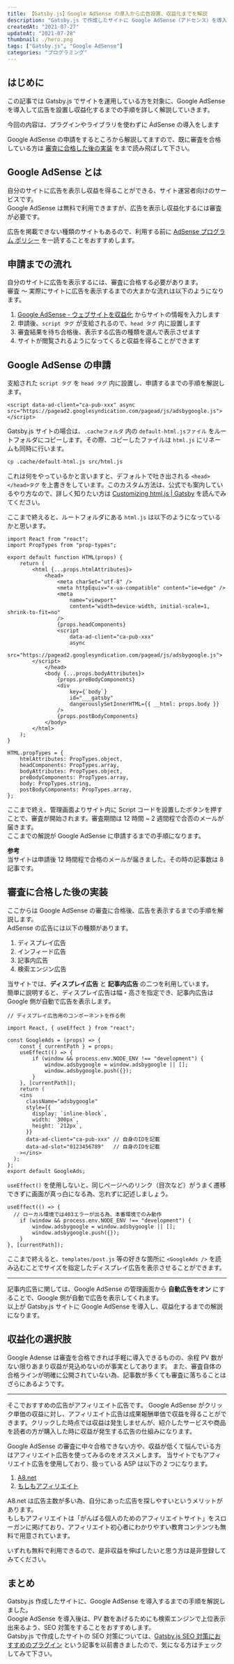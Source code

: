 ```yaml
---
title: 【Gatsby.js】Google AdSense の導入から広告設置、収益化までを解説
description: "Gatsby.js で作成したサイトに Google AdSense（アドセンス）を導入し、設置する広告の種類や収益化をするまでの具体的な基準を解説していきます。"
createdAt: "2021-07-27"
updateAt: "2021-07-28"
thumbnail: ./hero.png
tags: ["Gatsby.js", "Google AdSense"]
categories: "プログラミング"
---
```


## はじめに

この記事では Gatsby.js でサイトを運用している方を対象に、Google AdSense を導入して広告を設置し収益化するまでの手順を詳しく解説していきます。

<p class="info">今回の内容は、プラグインやライブラリを使わずに AdSense の導入をします</p>

Google AdSense の申請をするところから解説してますので、既に審査を合格している方は [審査に合格した後の実装](#%E5%AF%A9%E6%9F%BB%E3%81%AB%E5%90%88%E6%A0%BC%E3%81%97%E3%81%9F%E5%BE%8C%E3%81%AE%E5%AE%9F%E8%A3%85) をまで読み飛ばして下さい。

## Google AdSense とは

自分のサイトに広告を表示し収益を得ることができる、サイト運営者向けのサービスです。  
Google AdSense は無料で利用できますが、広告を表示し収益化するには審査が必要です。

広告を掲載できない種類のサイトもあるので、利用する前に [AdSense プログラム ポリシー](https://support.google.com/adsense/answer/48182) を一読することをおすすめします。

## 申請までの流れ

自分のサイトに広告を表示するには、審査に合格する必要があります。  
審査 〜 実際にサイトに広告を表示するまでの大まかな流れは以下のようになります。

1. [Google AdSense - ウェブサイトを収益化](https://www.google.com/intl/ja_jp/adsense/start/) からサイトの情報を入力します
1. 申請後、`script タグ` が支給されるので、`head タグ` 内に設置します
1. 審査結果を待ち合格後、表示する広告の種類を選んで表示させます
1. サイトが閲覧されるようになってくると収益を得ることができます

## Google AdSense の申請

支給された `script タグ` を `head タグ` 内に設置し、申請するまでの手順を解説します。

```html:title=支給されたscriptタグ
<script data-ad-client="ca-pub-xxx" async src="https://pagead2.googlesyndication.com/pagead/js/adsbygoogle.js"></script>
```

Gatsby.js サイトの場合は、`.cacheフォルダ` 内の `default-html.jsファイル` をルートフォルダにコピーします。その際、コピーしたファイルは `html.js` にリネームも同時に行います。

```bash
cp .cache/default-html.js src/html.js
```

これは何をやっているかと言いますと、デフォルトで吐き出される `<head></head>タグ` を上書きをしています。このカスタム方法は、公式でも案内しているやり方なので、詳しく知りたい方は [Customizing html.js | Gatsby](https://www.gatsbyjs.com/docs/custom-html/) を読んでみてください。

ここまで終えると、ルートフォルダにある `html.js` は以下のようになっているかと思います。

```jsx{15-19}:title=/html.jsファイルに追加したスクリプト
import React from "react";
import PropTypes from "prop-types";

export default function HTML(props) {
	return (
		<html {...props.htmlAttributes}>
			<head>
				<meta charSet="utf-8" />
				<meta httpEquiv="x-ua-compatible" content="ie=edge" />
				<meta
					name="viewport"
					content="width=device-width, initial-scale=1, shrink-to-fit=no"
				/>
				{props.headComponents}
				<script
					data-ad-client="ca-pub-xxx"
					async
					src="https://pagead2.googlesyndication.com/pagead/js/adsbygoogle.js">
        </script>
			</head>
			<body {...props.bodyAttributes}>
				{props.preBodyComponents}
				<div
					key={`body`}
					id="___gatsby"
					dangerouslySetInnerHTML={{ __html: props.body }}
				/>
				{props.postBodyComponents}
			</body>
		</html>
	);
}

HTML.propTypes = {
	htmlAttributes: PropTypes.object,
	headComponents: PropTypes.array,
	bodyAttributes: PropTypes.object,
	preBodyComponents: PropTypes.array,
	body: PropTypes.string,
	postBodyComponents: PropTypes.array,
};
```

ここまで終え、管理画面よりサイト内に Script コードを設置したボタンを押すことで、審査が開始されます。審査期間は 12 時間 ~ 2 週間程で合否のメールが届きます。  
ここまでの解説が Google AdSense に申請するまでの手順になります。

**参考**  
当サイトは申請後 12 時間程で合格のメールが届きました。その時の記事数は 8 記事です。

## 審査に合格した後の実装

ここからは Google AdSense の審査に合格後、広告を表示するまでの手順を解説します。  
AdSense の広告には以下の種類があります。

1. ディスプレイ広告
1. インフィード広告
1. 記事内広告
1. 検索エンジン広告

当サイトでは、**ディスプレイ広告** と **記事内広告** の二つを利用しています。  
簡単に説明すると、ディスプレイ広告は幅・高さを指定でき、記事内広告は Google 側が自動で広告を表示します。

```jsx:title=src/components/GoogleAds.jsx（ファイル名は参考）
// ディスプレイ広告用のコンポーネントを作る例

import React, { useEffect } from "react";

const GoogleAds = (props) => {
	const { currentPath } = props;
	useEffect(() => {
		if (window && process.env.NODE_ENV !== "development") {
			window.adsbygoogle = window.adsbygoogle || [];
			window.adsbygoogle.push({});
		}
	}, [currentPath]);
	return (
    <ins
      className="adsbygoogle"
      style={{
        display: `inline-block`,
        width: `300px`,
        height: `212px`,
      }}
      data-ad-client="ca-pub-xxx" // 自身のIDを記載
      data-ad-slot="0123456789"   // 自身のIDを記載
    ></ins>
  );
};
export default GoogleAds;

```

`useEffect()` を使用しないと、同じページへのリンク（目次など）がうまく遷移できずに画面が真っ白になる為、忘れずに記述しましょう。

```jsx{1,7}
useEffect(() => {
  // ローカル環境では403エラーが出る為、本番環境でのみ動作
	if (window && process.env.NODE_ENV !== "development") {
		window.adsbygoogle = window.adsbygoogle || [];
		window.adsbygoogle.push({});
	}
}, [currentPath]);
```

ここまで終えると、`templates/post.js` 等の好きな箇所に `<GoogleAds />` を読み込むことでサイズを指定したディスプレイ広告を表示させることができます。

---

記事内広告に関しては、Google AdSense の管理画面から **自動広告をオン** にすることで、Google 側が自動で広告を表示してくれます。  
以上が Gatsby.js サイトに Google AdSense を導入し、収益化するまでの解説になります。

## 収益化の選択肢

Google Adense は審査を合格できれば手軽に導入できるものの、余程 PV 数がない限りあまり収益が見込めないのが事実としてあります。
また、審査自体の合格ラインが明確に公開されていない為、記事数が多くても審査に落ちることはざらにあるようです。

---

そこでおすすめの広告がアフィリエイト広告です。
Google AdSense がクリック単価の収益に対し、アフィリエイト広告は成果報酬単価で収益を得ることができます。クリックした時点では収益は発生しませんが、紹介したサービスや商品を読者の方が購入した時に収益が発生する広告の仕組みになります。

Google AdSense の審査に中々合格できない方や、収益が低くて悩んでいる方はアフィリエイト広告を使ってみるのをオススメします。
当サイトでもアフィリエイト広告を使用しており、扱っている ASP は以下の 2 つになります。

1. <a href="https://px.a8.net/svt/ejp?a8mat=3HEGYR+2KVN5E+0K+ZSD6A" rel="nofollow">A8.net</a><img border="0" width="1" height="1" src="https://www10.a8.net/0.gif?a8mat=3HEGYR+2KVN5E+0K+ZSD6A" alt="">
1. <a href="//af.moshimo.com/af/c/click?a_id=2749578&p_id=1&pc_id=1&pl_id=1319&guid=ON" rel="nofollow" referrerpolicy="no-referrer-when-downgrade">もしもアフィリエイト</a><img src="//i.moshimo.com/af/i/impression?a_id=2749578&p_id=1&pc_id=1&pl_id=1319" width="1" height="1" style="border:none;">

A8.net は広告主数が多い為、自分にあった広告を探しやすいというメリットがあります。  
もしもアフィリエイトは「がんばる個人のためのアフィリエイトサイト」をスローガンに掲げており、アフィリエイト初心者にわかりやすい教育コンテンツも無料で用意されています。

いずれも無料で利用できるので、是非収益を伸ばしたいと思う方は是非登録してみてください。

## まとめ

Gatsby.js 作成したサイトに、Google AdSense を導入するまでの手順を解説しました。  
Google AdSense を導入後は、PV 数をあげるためにも検索エンジンで上位表示出来るよう、SEO 対策をすることをおすすめします。  
Gatsby.js で作成したサイトの SEO 対策については、[Gatsby.js SEO 対策におすすめのプラグイン](../gatsby-js-seo-plugins/) という記事を以前書きましたので、気になる方はチェックしてみて下さい。
